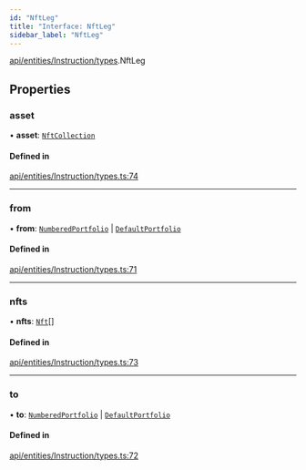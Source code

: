 ```yaml
---
id: "NftLeg"
title: "Interface: NftLeg"
sidebar_label: "NftLeg"
---
```


[api/entities/Instruction/types](../../../../../../modules/API/Entities/Instruction/Types/Types.md).NftLeg

## Properties

### asset

• **asset**: [`NftCollection`](../../../../../../classes/API/Entities/Asset/NonFungible/NftCollection/NftCollection.md)

#### Defined in

[api/entities/Instruction/types.ts:74](https://github.com/PolymeshAssociation/polymesh-sdk/blob/8a9e72221/src/api/entities/Instruction/types.ts#L74)

___

### from

• **from**: [`NumberedPortfolio`](../../../../../../classes/API/Entities/NumberedPortfolio/NumberedPortfolio.md) \| [`DefaultPortfolio`](../../../../../../classes/API/Entities/DefaultPortfolio/DefaultPortfolio.md)

#### Defined in

[api/entities/Instruction/types.ts:71](https://github.com/PolymeshAssociation/polymesh-sdk/blob/8a9e72221/src/api/entities/Instruction/types.ts#L71)

___

### nfts

• **nfts**: [`Nft`](../../../../../../classes/API/Entities/Asset/NonFungible/Nft/Nft.md)[]

#### Defined in

[api/entities/Instruction/types.ts:73](https://github.com/PolymeshAssociation/polymesh-sdk/blob/8a9e72221/src/api/entities/Instruction/types.ts#L73)

___

### to

• **to**: [`NumberedPortfolio`](../../../../../../classes/API/Entities/NumberedPortfolio/NumberedPortfolio.md) \| [`DefaultPortfolio`](../../../../../../classes/API/Entities/DefaultPortfolio/DefaultPortfolio.md)

#### Defined in

[api/entities/Instruction/types.ts:72](https://github.com/PolymeshAssociation/polymesh-sdk/blob/8a9e72221/src/api/entities/Instruction/types.ts#L72)
